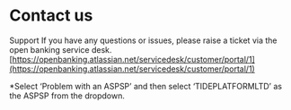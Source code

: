 # Contact us

Support
If you have any questions or issues, please raise a ticket via the open banking service desk. [https://openbanking.atlassian.net/servicedesk/customer/portal/1](https://openbanking.atlassian.net/servicedesk/customer/portal/1)

*Select ‘Problem with an ASPSP’ and then select ‘TIDEPLATFORMLTD’ as the ASPSP from the dropdown.
